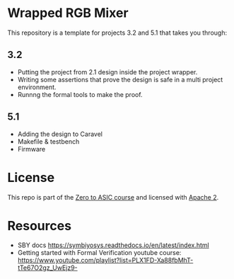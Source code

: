 # Wrapped RGB Mixer

This repository is a template for projects 3.2 and 5.1 that takes you through:

## 3.2

* Putting the project from 2.1 design inside the project wrapper.
* Writing some assertions that prove the design is safe in a multi project environment.
* Runnng the formal tools to make the proof.

## 5.1

* Adding the design to Caravel
* Makefile & testbench
* Firmware


# License

This repo is part of the [Zero to ASIC course](https://zerotoasiccourse.com) and licensed with [Apache 2](LICENSE).

# Resources

* SBY docs https://symbiyosys.readthedocs.io/en/latest/index.html
* Getting started with Formal Verification youtube course: https://www.youtube.com/playlist?list=PLX1FD-Xa88fbMhT-tTe67O2gz_UwEjz9-
